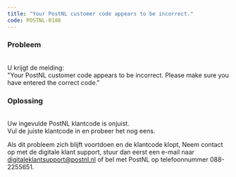 ```yaml
---
title: "Your PostNL customer code appears to be incorrect."
code: POSTNL-0186
---
```


<div class="columnLayout single" data-layout="single">
<div class="cell normal" data-type="normal">
<div class="innerCell">
<p><h3>Probleem</h3><br>U krijgt de melding: <br>"Your PostNL customer code appears to be incorrect. Please make sure you have entered the correct code."</p><p><h3>Oplossing</h3><br>Uw ingevulde PostNL klantcode is onjuist.<br>Vul de juiste klantcode in en probeer het nog eens.</p><p>Als dit probleem zich blijft voortdoen en de klantcode klopt, Neem contact op met de digitale klant support, stuur dan eerst een e-mail naar <a href="mailto:digitaleklantsupport@postnl.nl" class="external-link" rel="nofollow">digitaleklantsupport@postnl.nl</a> of bel met PostNL op telefoonnummer 088-2255651.</p></div>
</div>
</div>